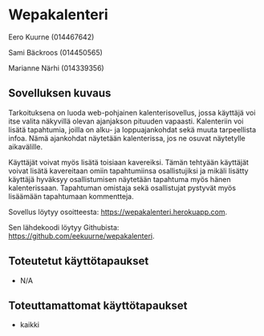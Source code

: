 # Wepakalenteri
Eero Kuurne (014467642)


Sami Bäckroos (014450565)


Marianne Närhi (014339356)



## Sovelluksen kuvaus

Tarkoituksena on luoda web-pohjainen kalenterisovellus, jossa käyttäjä voi itse valita näkyvillä olevan ajanjakson pituuden vapaasti. Kalenteriin voi lisätä tapahtumia, joilla on alku- ja loppuajankohdat sekä muuta tarpeellista infoa. Nämä ajankohdat näytetään kalenterissa, jos ne osuvat näytetylle aikavälille. 


Käyttäjät voivat myös lisätä toisiaan kavereiksi. Tämän tehtyään käyttäjät voivat lisätä kavereitaan omiin tapahtumiinsa osallistujiksi ja mikäli lisätty käyttäjä hyväksyy osallistumisen näytetään tapahtuma myös hänen kalenterissaan. Tapahtuman omistaja sekä osallistujat pystyvät myös lisäämään tapahtumaan kommentteja.

Sovellus löytyy osoitteesta: https://wepakalenteri.herokuapp.com.


Sen lähdekoodi löytyy Githubista: https://github.com/eekuurne/wepakalenteri.


## Toteutetut käyttötapaukset

- N/A


## Toteuttamattomat käyttötapaukset

- kaikki



